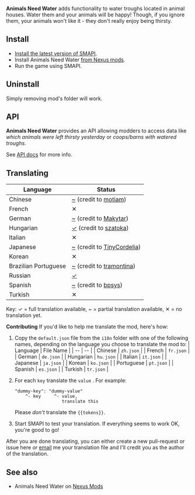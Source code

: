 **Animals Need Water** adds functionality to water troughs located in animal houses. Water them and your animals will be happy! Though, if you ignore them, your animals won't like it - they don't really enjoy being thirsty.

## Install
 -  [Install the latest version of SMAPI](https://smapi.io/).
 -  Install Animals Need Water [from Nexus mods](https://www.nexusmods.com/stardewvalley/mods/6196).
 -  Run the game using SMAPI.

## Uninstall
Simply removing mod's folder will work.

## API
**Animals Need Water** provides an API allowing modders to access data like *which animals were left thirsty yesterday* or *coops/barns with watered troughs*.

See [API docs](https://github.com/gzhynko/StardewMods/blob/master/AnimalsNeedWater/API-documentation.md) for more info.

## Translating
| Language             | Status                                                                                                                                                                    |
|----------------------|---------------------------------------------------------------------------------------------------------------------------------------------------------------------------|
| Chinese              | [~](https://github.com/gzhynko/StardewMods/blob/master/AnimalsNeedWater/i18n/zh.json) (credit to [motiam](https://github.com/motiam))                                     |
| French               | ✕                                                                                                                                                                         |
| German               | [~](https://github.com/gzhynko/StardewMods/blob/master/AnimalsNeedWater/i18n/de.json) (credit to [Makytar](https://www.nexusmods.com/stardewvalley/users/51740796))       |
| Hungarian            | [✓](https://github.com/gzhynko/StardewMods/blob/master/AnimalsNeedWater/i18n/hu.json) (credit to [szatoka](https://www.nexusmods.com/stardewvalley/users/47532583))       |
| Italian              | ✕                                                                                                                                                                         |
| Japanese             | [~](https://github.com/gzhynko/StardewMods/blob/master/AnimalsNeedWater/i18n/ja.json) (credit to [TinyCordelia](https://next.nexusmods.com/profile/TinyCordelia))         |
| Korean               | ✕                                                                                                                                                                         |
| Brazilian Portuguese | [~](https://github.com/gzhynko/StardewMods/blob/master/AnimalsNeedWater/i18n/pt-BR.json) (credit to [tramontina](https://www.nexusmods.com/stardewvalley/users/36215665)) |
| Russian              | [✓](https://github.com/gzhynko/StardewMods/blob/master/AnimalsNeedWater/i18n/ru.json)                                                                                     |
| Spanish              | [~](https://github.com/gzhynko/StardewMods/blob/master/AnimalsNeedWater/i18n/es.json) (credit to [bpsys](https://www.nexusmods.com/users/72952373))                       |
| Turkish              | ✕                                                                                                                                                                         |

Key: ✓ = full translation available, ~ = partial translation available, ✕ = no translation yet.

**Contributing**
If you'd like to help me translate the mod, here's how:

 1. Copy the `default.json` file from the `i18n` folder with one of the following names, depending on the language you choose to translate the mod to: 
	|  Language | File Name |
	| -- | -- |
	|  Chinese | `zh.json` |
	|  French | `fr.json` |
	|  German | `de.json` |
	|  Hungarian | `hu.json` |
	|  Italian | `it.json` |
	|  Japanese | `ja.json` |
	|  Korean | `ko.json` |
	|  Portuguese | `pt.json` |
	|  Spanish | `es.json` |
	|  Turkish | `tr.json` |
 2. For each `key` translate the `value` . For example:
	``` 
	"dummy-key": "dummy-value"
	    ^- key     ^- value,
	                  translate this
	```
	Please *don't* translate the `{{tokens}}`.
	
 3. Start SMAPI to test your translation. If everything seems to work OK, you're good to go!
 
 After you are done translating, you can either create a new pull-request or issue here *or* [email](mailto:gleb.zhinko@gmail.com) me your translation file and I'll credit you as the author of the translation.

## See also
 - Animals Need Water on [Nexus Mods](https://www.nexusmods.com/stardewvalley/mods/6196)
